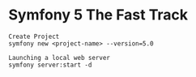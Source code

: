 # Symfony 5 The Fast Track

```
Create Project
symfony new <project-name> --version=5.0

Launching a local web server
symfony server:start -d
